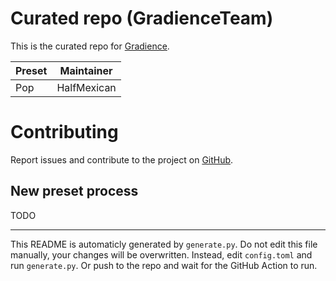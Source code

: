 # Curated repo (GradienceTeam)

This is the curated repo for [Gradience](https://github.com/GradienceTeam/Gradience).

Preset     | Maintainer
-----------|---------------------------------------------------
Pop | HalfMexican

# Contributing

Report issues and contribute to the project on [GitHub](https://github.com/GradienceTeam/Gradience).

## New preset process

TODO


---

This README is automaticly generated by `generate.py`. Do not edit this file manually, your changes will be overwritten. Instead, edit `config.toml` and run `generate.py`. Or push to the repo and wait for the GitHub Action to run.

